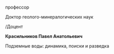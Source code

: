 профессор

Доктор геолого-минералогических наук

/Доцент

**Красильников Павел Анатольевич**

Подземные воды: динамика, поиски и разведка